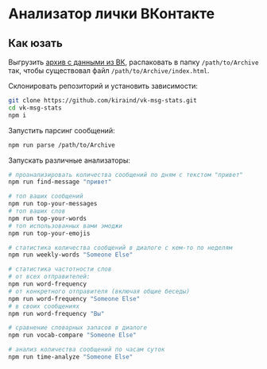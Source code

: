 # Анализатор лички ВКонтакте

## Как юзать

Выгрузить [архив с данными из ВК](https://vk.com/data_protection?section=rules#archive), распаковать в папку `/path/to/Archive` так, чтобы существовал файл `/path/to/Archive/index.html`.

Склонировать репозиторий и установить зависимости:

```sh
git clone https://github.com/kiraind/vk-msg-stats.git
cd vk-msg-stats
npm i
```

Запустить парсинг сообщений:

```sh
npm run parse /path/to/Archive
```

Запускать различные анализаторы:

```sh
# проанализировать количества сообщений по дням с текстом "привет"
npm run find-message "привет"

# топ ваших сообщений
npm run top-your-messages
# топ ваших слов
npm run top-your-words
# топ использованных вами эмоджи
npm run top-your-emojis

# статистика количества сообщений в диалоге с кем-то по неделям
npm run weekly-words "Someone Else"

# статистика частотности слов
# от всех отправителей:
npm run word-frequency
# от конкретного отправителя (включая общие беседы)
npm run word-frequency "Someone Else"
# в своих сообщениях
npm run word-frequency "Вы"

# сравнение словарных запасов в диалоге
npm run vocab-compare "Someone Else"

# анализ количества сообщений по часам суток
npm run time-analyze "Someone Else"
```